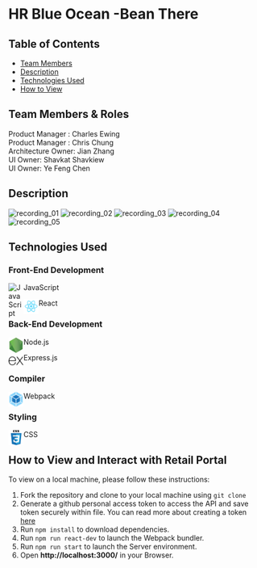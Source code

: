 # HR Blue Ocean -Bean There

## Table of Contents
- [Team Members](#team-members-&-roles)
- [Description](#description)
- [Technologies Used](#technologies-used)
- [How to View](#how-to-view-and-interact-with-retail-portal)


## Team Members & Roles
Product Manager : Charles Ewing <br/>
Product Manager : Chris Chung <br/>
Architecture Owner: Jian Zhang <br/>
UI Owner: Shavkat Shavkiew <br/>
UI Owner: Ye Feng Chen <br/>
## Description
<img src='client/public/img/recording_01.gif' alt='recording_01'/>
<img src='client/public/img/recording_02.gif' alt='recording_02'/>
<img src='client/public/img/recording_03.gif' alt='recording_03'/>
<img src='client/public/img/recording_04.gif' alt='recording_04'/>
<img src='client/public/img/recording_05.gif' alt='recording_05'/>

## Technologies Used
### Front-End Development
JavaScript <img align="left" alt="JavaScript" width="30px" src="https://raw.githubusercontent.com/jmnote/z-icons/master/svg/javascript.svg" />
<br />

React <img align="left" alt="React" width="30px" src="https://raw.githubusercontent.com/github/explore/80688e429a7d4ef2fca1e82350fe8e3517d3494d/topics/react/react.png" />
<br />

### Back-End Development
Node.js <img align="left" alt="Node JS" width="30px" src="https://raw.githubusercontent.com/github/explore/80688e429a7d4ef2fca1e82350fe8e3517d3494d/topics/nodejs/nodejs.png" />
<br />

Express.js <img align="left" alt="Express" width="30px" src="https://github.com/devicons/devicon/blob/master/icons/express/express-original.svg" />
<br />

### Compiler
Webpack <img align="left" alt="Webpack" width="30px" src="https://raw.githubusercontent.com/devicons/devicon/master/icons/webpack/webpack-original.svg" />
<br />

### Styling
CSS <img align="left" alt="CSS3" width="30px" src="https://raw.githubusercontent.com/github/explore/80688e429a7d4ef2fca1e82350fe8e3517d3494d/topics/css/css.png" />
<br />

## How to View and Interact with Retail Portal
To view on a local machine, please follow these instructions:
1. Fork the repository and clone to your local machine using `git clone`
2. Generate a github personal access token to access the API and save token securely within file. You can read more about creating a token [here](https://docs.github.com/en/github/authenticating-to-github/creating-a-personal-access-token)
3. Run `npm install` to download dependencies.
4. Run `npm run react-dev` to launch the Webpack bundler.
5. Run `npm run start` to launch the Server environment.
6. Open <b>http://localhost:3000/</b> in your Browser.
